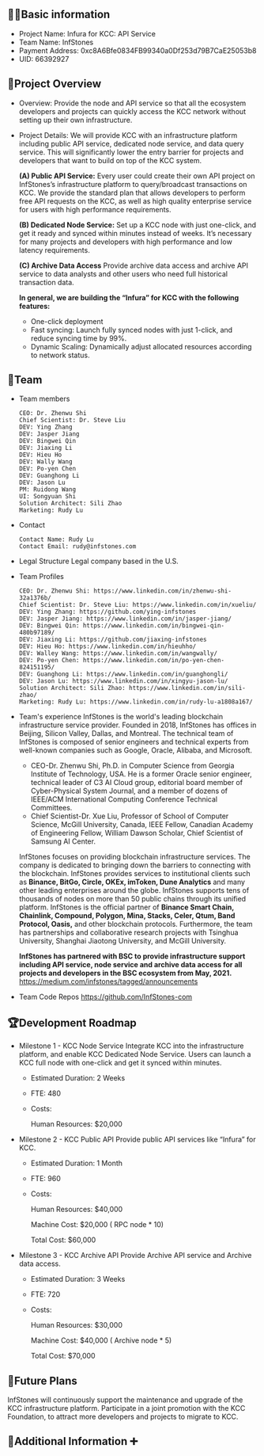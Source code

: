 ## :technologist:Basic information

- Project Name: Infura for KCC: API Service
- Team Name: InfStones
- Payment Address: 0xc8A6Bfe0834FB99340a0Df253d79B7CaE25053b8
- UID: 66392927

## :dart:Project Overview

- Overview: Provide the node and API service so that all the ecosystem developers and projects can quickly access the KCC network without setting up their own infrastructure.
- Project Details: We will provide KCC with an infrastructure platform including public API service, dedicated node service, and data query service. This will significantly lower the entry barrier for projects and developers that want to build on top of the KCC system.

  **(A) Public API Service:**
  Every user could create their own API project on InfStones’s infrastructure platform to query/broadcast transactions on KCC. We provide the standard plan that allows developers to perform free API requests on the KCC, as well as high quality enterprise service for users with high performance requirements.

  **(B) Dedicated Node Service:**
  Set up a KCC node with just one-click, and get it ready and synced within minutes instead of weeks. It’s necessary for many projects and developers with high performance and low latency requirements.

  **(C) Archive Data Access**
  Provide archive data access and archive API service to data analysts and other users who need full historical transaction data.

  **In general, we are building the “Infura” for KCC with the following features:**

  - One-click deployment
  - Fast syncing: Launch fully synced nodes with just 1-click, and reduce syncing time by 99%.
  - Dynamic Scaling: Dynamically adjust allocated resources according to network status.

## :busts_in_silhouette:Team

- Team members

      CEO: Dr. Zhenwu Shi
      Chief Scientist: Dr. Steve Liu
      DEV: Ying Zhang
      DEV: Jasper Jiang
      DEV: Bingwei Qin
      DEV: Jiaxing Li
      DEV: Hieu Ho
      DEV: Wally Wang
      DEV: Po-yen Chen
      DEV: Guanghong Li
      DEV: Jason Lu
      PM: Ruidong Wang
      UI: Songyuan Shi
      Solution Architect: Sili Zhao
      Marketing: Rudy Lu

- Contact

      Contact Name: Rudy Lu
      Contact Email: rudy@infstones.com

- Legal Structure
  Legal company based in the U.S.

- Team Profiles

      CEO: Dr. Zhenwu Shi: https://www.linkedin.com/in/zhenwu-shi-32a1376b/
      Chief Scientist: Dr. Steve Liu: https://www.linkedin.com/in/xueliu/
      DEV: Ying Zhang: https://github.com/ying-infstones
      DEV: Jasper Jiang: https://www.linkedin.com/in/jasper-jiang/
      DEV: Bingwei Qin: https://www.linkedin.com/in/bingwei-qin-480b97189/
      DEV: Jiaxing Li: https://github.com/jiaxing-infstones
      DEV: Hieu Ho: https://www.linkedin.com/in/hieuhho/
      DEV: Walley Wang: https://www.linkedin.com/in/wangwally/
      DEV: Po-yen Chen: https://www.linkedin.com/in/po-yen-chen-824151195/
      DEV: Guanghong Li: https://www.linkedin.com/in/guanghongli/
      DEV: Jason Lu: https://www.linkedin.com/in/xingyu-jason-lu/
      Solution Architect: Sili Zhao: https://www.linkedin.com/in/sili-zhao/
      Marketing: Rudy Lu: https://www.linkedin.com/in/rudy-lu-a1808a167/

- Team's experience
  InfStones is the world's leading blockchain infrastructure service provider. Founded in 2018, InfStones has offices in Beijing, Silicon Valley, Dallas, and Montreal. The technical team of InfStones is composed of senior engineers and technical experts from well-known companies such as Google, Oracle, Alibaba, and Microsoft.

  - CEO-Dr. Zhenwu Shi, Ph.D. in Computer Science from Georgia Institute of Technology, USA. He is a former Oracle senior engineer, technical leader of C3 AI Cloud group, editorial board member of Cyber-Physical System Journal, and a member of dozens of IEEE/ACM International Computing Conference Technical Committees.
  - Chief Scientist-Dr. Xue Liu, Professor of School of Computer Science, McGill University, Canada, IEEE Fellow, Canadian Academy of Engineering Fellow, William Dawson Scholar, Chief Scientist of Samsung AI Center.

  InfStones focuses on providing blockchain infrastructure services. The company is dedicated to bringing down the barriers to connecting with the blockchain. InfStones provides services to institutional clients such as **Binance, BitGo, Circle, OKEx, imToken, Dune Analytics** and many other leading enterprises around the globe. InfStones supports tens of thousands of nodes on more than 50 public chains through its unified platform.
  InfStones is the official partner of **Binance Smart Chain, Chainlink, Compound, Polygon, Mina, Stacks, Celer, Qtum, Band Protocol, Oasis,** and other blockchain protocols. Furthermore, the team has partnerships and collaborative research projects with Tsinghua University, Shanghai Jiaotong University, and McGill University.

  **InfStones has partnered with BSC to provide infrastructure support including API service, node service and archive data access for all projects and developers in the BSC ecosystem from May, 2021.** https://medium.com/infstones/tagged/announcements

- Team Code Repos
  https://github.com/InfStones-com

## :trophy:Development Roadmap

- Milestone 1 - KCC Node Service
  Integrate KCC into the infrastructure platform, and enable KCC Dedicated Node Service. Users can launch a KCC full node with one-click and get it synced within minutes.

  - Estimated Duration: 2 Weeks
  - FTE: 480
  - Costs:

    Human Resources: $20,000

- Milestone 2 - KCC Public API
  Provide public API services like “Infura” for KCC.

  - Estimated Duration: 1 Month
  - FTE: 960
  - Costs:

    Human Resources: $40,000

    Machine Cost: $20,000 ( RPC node \* 10)

    Total Cost: $60,000

- Milestone 3 - KCC Archive API
  Provide Archive API service and Archive data access.

  - Estimated Duration: 3 Weeks
  - FTE: 720
  - Costs:

    Human Resources: $30,000

    Machine Cost: $40,000 ( Archive node \* 5)

    Total Cost: $70,000

## 📡Future Plans

InfStones will continuously support the maintenance and upgrade of the KCC infrastructure platform. Participate in a joint promotion with the KCC Foundation, to attract more developers and projects to migrate to KCC.

## :raising_hand:Additional Information :heavy_plus_sign:
